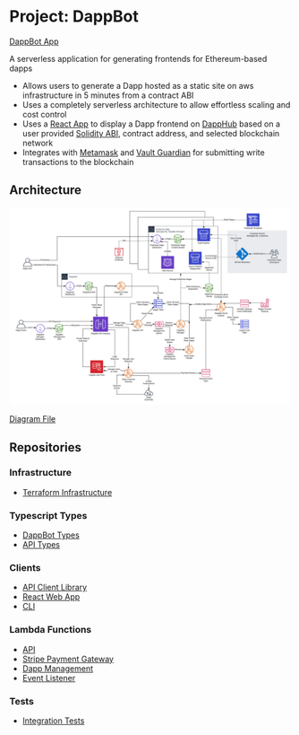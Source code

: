 # Project: DappBot
[DappBot App](https://dapp.bot/)

A serverless application for generating frontends for Ethereum-based dapps
* Allows users to generate a Dapp hosted as a static site on aws infrastructure in 5 minutes from a contract ABI
* Uses a completely serverless architecture to allow effortless scaling and cost control
* Uses a [React App](https://reactjs.org/) to display a Dapp frontend on [DappHub](https://hub.dapp.bot/) based on a user provided [Solidity ABI](https://solidity.readthedocs.io/en/develop/abi-spec.html), contract address, and selected blockchain network
* Integrates with [Metamask](https://metamask.io/) and [Vault Guardian](https://github.com/Lsquared13/guardian-project) for submitting write transactions to the blockchain

## Architecture

![DappBot Architecture Diagram](architecture-diagram.png "DappBot Architecture Diagram")

[Diagram File](architecture-diagram.png)

## Repositories

### Infrastructure

* [Terraform Infrastructure](https://github.com/Lsquared13/terraform-aws-dappbot)

### Typescript Types

* [DappBot Types](https://github.com/Lsquared13/dappbot-types)
* [API Types](https://github.com/Lsquared13/api-types)

### Clients

* [API Client Library](https://github.com/Lsquared13/dappbot-api-client)
* [React Web App](https://github.com/Lsquared13/dappbot-management-spa)
* [CLI](https://github.com/Lsquared13/dappbot-cli)

### Lambda Functions

* [API](https://github.com/Lsquared13/dappbot-api-lambda)
* [Stripe Payment Gateway](https://github.com/Lsquared13/payment-gateway-stripe-lambda)
* [Dapp Management](https://github.com/Lsquared13/dappbot-manager-lambda)
* [Event Listener](https://github.com/Lsquared13/dappbot-event-listener-lambda)

### Tests

* [Integration Tests](https://github.com/Lsquared13/dappbot-integration-tests)